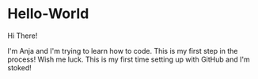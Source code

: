# Hello-World
Hi There!

I'm Anja and I'm trying to learn how to code. This is my first step in the process! Wish me luck.
This is my first time setting up with GitHub and I'm stoked!
